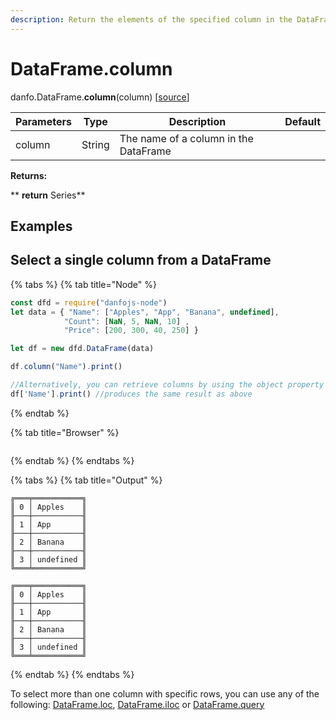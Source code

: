 ```yaml
---
description: Return the elements of the specified column in the DataFrame
---
```


# DataFrame.column

danfo.DataFrame.**column**(column) \[[source](https://github.com/opensource9ja/danfojs/blob/3398c2f540c16ac95599a05b6f2db4eff8a258c9/danfojs/src/core/frame.js#L1217)]

| Parameters | Type   | Description                           | Default |
| ---------- | ------ | ------------------------------------- | ------- |
| column     | String | The name of a column in the DataFrame |         |

**Returns:**

**       **return** Series**

## **Examples**

## **Select a single column from a DataFrame**

{% tabs %}
{% tab title="Node" %}
```javascript
const dfd = require("danfojs-node")
let data = { "Name": ["Apples", "App", "Banana", undefined],
            "Count": [NaN, 5, NaN, 10] ,
            "Price": [200, 300, 40, 250] }

let df = new dfd.DataFrame(data)

df.column("Name").print()

//Alternatively, you can retrieve columns by using the object property
df['Name'].print() //produces the same result as above

```
{% endtab %}

{% tab title="Browser" %}
```
```
{% endtab %}
{% endtabs %}

{% tabs %}
{% tab title="Output" %}
```
╔═══╤═══════════╗
║ 0 │ Apples    ║
╟───┼───────────╢
║ 1 │ App       ║
╟───┼───────────╢
║ 2 │ Banana    ║
╟───┼───────────╢
║ 3 │ undefined ║
╚═══╧═══════════╝

╔═══╤═══════════╗
║ 0 │ Apples    ║
╟───┼───────────╢
║ 1 │ App       ║
╟───┼───────────╢
║ 2 │ Banana    ║
╟───┼───────────╢
║ 3 │ undefined ║
╚═══╧═══════════╝

```
{% endtab %}
{% endtabs %}

To select more than one column with specific rows, you can use any of the following: [DataFrame.loc](danfo.dataframe.loc.md), [DataFrame.iloc](danfo.dataframe.iloc.md) or [DataFrame.query](danfo.dataframe.query.md)
